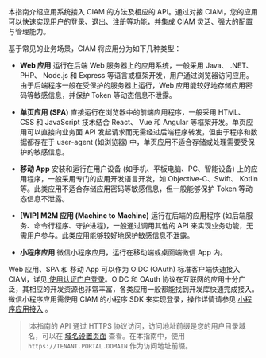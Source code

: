 本指南介绍应用系统接入 CIAM 的方法及相应的 API。通过对接 CIAM，您的应用可以快速实现用户的登录、退出、注册等功能，并集成 CIAM 灵活、强大的配置与管理能力。

基于常见的业务场景，CIAM 将应用分为如下几种类型：

- **Web 应用**
运行在后端 Web 服务器上的应用系统，一般采用 Java、 .NET、PHP、 Node.js 和 Express 等语言或框架开发，用户通过浏览器访问应用。由于后端程序一般在受保护的服务器上运行，Web 应用能较好地存储应用密码等敏感信息，并保护 Token 等动态信息不泄露。

- **单页应用 (SPA)**
直接运行在浏览器中的前端应用程序，一般采用 HTML、 CSS 和 JavaScript 技术结合 React、 Vue 和 Angular 等框架开发。单页应用可以直接向业务面 API 发起请求而无需经过后端程序转发，但由于程序和数据都存在于 user-agent (如浏览器) 中，单页应用不适合存储或处理需要受保护的敏感信息。

- **移动 App**
安装和运行在用户设备 (如手机、平板电脑、PC、智能设备) 上的应用程序，一般采用专门的应用开发语言开发，如 Objective-C、Swift、 Kotlin 等。此类应用不适合存储应用密码等敏感信息，但一般能够保护 Token 等动态信息不泄露。

- **[WIP] M2M 应用 (Machine to Machine)**
运行在后端的应用程序 (如后端服务、命令行程序、守护进程)，一般通过调用其他的 API 来实现业务功能，无需用户参与。此类应用能够较好地保护敏感信息不泄露。

- **小程序应用**
微信小程序应用，运行在移动端或桌面端微信 App 内。

Web 应用、SPA 和 移动 App 可以作为 OIDC (OAuth) 标准客户端快速接入 CIAM，详见[ 使用认证门户登录]()。OIDC 和 OAuth 协议在互联网的应用十分广泛，其相应的开发资源也非常丰富，各类应用一般都能找到开发库快速完成接入。微信小程序应用需使用 CIAM 的小程序 SDK 来实现登录，操作详情请参见 [小程序应用接入](https://cloud.tencent.com/document/product/1441/60710) 。

>!本指南的 API 通过 HTTPS 协议访问，访问地址前缀是您的用户目录域名，可以在 [域名设置页面](https://console.cloud.tencent.com/ciam/custom-domain-name) 查看。在本指南中，使用 `https://TENANT.PORTAL.DOMAIN` 作为访问地址前缀。

